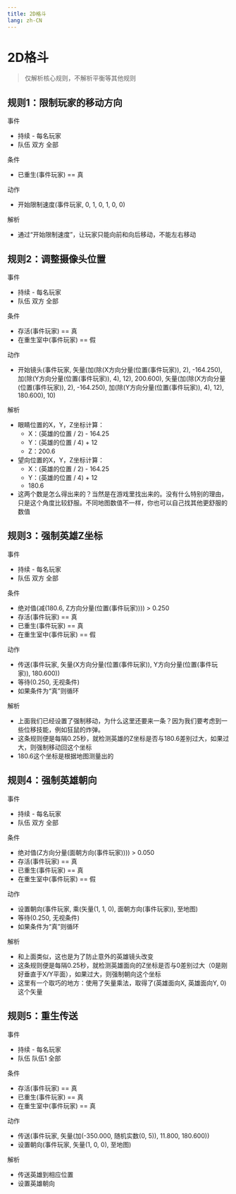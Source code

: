 ```yaml
---
title: 2D格斗
lang: zh-CN
---
```


# 2D格斗

> 仅解析核心规则，不解析平衡等其他规则

## 规则1：限制玩家的移动方向

事件
* 持续 - 每名玩家
* 队伍 双方 全部

条件
* 已重生(事件玩家) == 真

动作
* 开始限制速度(事件玩家, 0, 1, 0, 1, 0, 0)

解析
* 通过“开始限制速度”，让玩家只能向前和向后移动，不能左右移动

## 规则2：调整摄像头位置

事件
* 持续 - 每名玩家
* 队伍 双方 全部

条件
* 存活(事件玩家) == 真
* 在重生室中(事件玩家) == 假

动作
* 开始镜头(事件玩家, 矢量(加(除(X方向分量(位置(事件玩家)), 2), -164.250), 加(除(Y方向分量(位置(事件玩家)), 4), 12), 200.600), 矢量(加(除(X方向分量(位置(事件玩家)), 2), -164.250), 加(除(Y方向分量(位置(事件玩家)), 4), 12), 180.600), 10)

解析
* 眼睛位置的X，Y，Z坐标计算：
  * X：(英雄的位置 / 2) - 164.25
  * Y：(英雄的位置 / 4) + 12
  * Z：200.6
* 望向位置的X，Y，Z坐标计算：
  * X：(英雄的位置 / 2) - 164.25
  * Y：(英雄的位置 / 4) + 12
  * 180.6
* 这两个数是怎么得出来的？当然是在游戏里找出来的。没有什么特别的理由，只是这个角度比较舒服。不同地图数值不一样，你也可以自己找其他更舒服的数值

## 规则3：强制英雄Z坐标

事件
* 持续 - 每名玩家
* 队伍 双方 全部

条件
* 绝对值(减(180.6, Z方向分量(位置(事件玩家)))) > 0.250
* 存活(事件玩家) == 真
* 已重生(事件玩家) == 真
* 在重生室中(事件玩家) == 假

动作
* 传送(事件玩家, 矢量(X方向分量(位置(事件玩家)), Y方向分量(位置(事件玩家)), 180.600))
* 等待(0.250, 无视条件)
* 如果条件为“真”则循环

解析
* 上面我们已经设置了强制移动，为什么这里还要来一条？因为我们要考虑到一些位移技能，例如狂鼠的炸弹。
* 这条规则便是每隔0.25秒，就检测英雄的Z坐标是否与180.6差别过大，如果过大，则强制移动回这个坐标
* 180.6这个坐标是根据地图测量出的

## 规则4：强制英雄朝向

事件
* 持续 - 每名玩家
* 队伍 双方 全部

条件
* 绝对值(Z方向分量(面朝方向(事件玩家)))) > 0.050
* 存活(事件玩家) == 真
* 已重生(事件玩家) == 真
* 在重生室中(事件玩家) == 假

动作
* 设置朝向(事件玩家, 乘(矢量(1, 1, 0), 面朝方向(事件玩家)), 至地图)
* 等待(0.250, 无视条件)
* 如果条件为“真”则循环

解析
* 和上面类似，这也是为了防止意外的英雄镜头改变
* 这条规则便是每隔0.25秒，就检测英雄面向的Z坐标是否与0差别过大（0是刚好垂直于X/Y平面），如果过大，则强制朝向这个坐标
* 这里有一个取巧的地方：使用了矢量乘法，取得了(英雄面向X, 英雄面向Y, 0)这个矢量

## 规则5：重生传送

事件
* 持续 - 每名玩家
* 队伍 队伍1 全部

条件
* 存活(事件玩家) == 真
* 已重生(事件玩家) == 真
* 在重生室中(事件玩家) == 真

动作
* 传送(事件玩家, 矢量(加(-350.000, 随机实数(0, 5)), 11.800, 180.600))
* 设置朝向(事件玩家, 矢量(1, 0, 0), 至地图)

解析
* 传送英雄到相应位置
* 设置英雄朝向